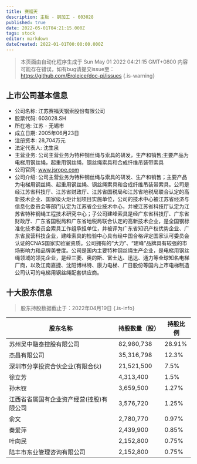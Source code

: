 ```yaml
---
title: 赛福天
description: 主板 - 钢加工 - 603028
published: true
date: 2022-05-01T04:21:15.000Z
tags: stock
editor: markdown
dateCreated: 2022-01-01T00:00:00.000Z
---
```


> 本页面由自动化程序生成于 Sun May 01 2022 04:21:15 GMT+0800
> 内容可能存在错误，如有bug请提交issue至：https://github.com/Eroleice/doc-pi/issues
{.is-warning}

## 上市公司基本信息
- 公司名称: 江苏赛福天钢索股份有限公司
- 股票代码: 603028.SH
- 所在地: 江苏 - 无锡市
- 成立日期: 2005年06月23日
- 注册资本: 28,704万元
- 法定代表人: 沈生泉
- 主营业务: 公司主营业务为特种钢丝绳与索具的研发，生产和销售;主要产品为电梯用钢丝绳，起重用钢丝绳，钢丝绳索具和合成纤维吊装带索具
- 公司官网: www.jsrope.com
- 公司介绍: 公司主营业务为特种钢丝绳与索具的研发、生产和销售；主要产品为电梯用钢丝绳、起重用钢丝绳、钢丝绳索具和合成纤维吊装带索具。公司是经江苏省科技厅、江苏省财政厅、江苏省国税局和江苏省地税局联合认定的高新技术企业、国家级火炬计划项目实施单位，公司的技术中心被江苏省经济与信息化委员会等部门认定为江苏省企业技术中心，并被江苏省科技厅认定为江苏省特种钢绳工程技术研究中心；子公司建峰索具是经广东省科技厅、广东省财政厅、广东省国税局和广东省地税局联合认定的高新技术企业，是全国钢标准化技术委员会索具工作组承担单位，并被评为广东省知识产权优势企业、广东省民营科技企业，建峰索具的检验中心具有经中国合格评定国家认可委员会认证的CNAS国家实验室资质。公司拥有的“大力”、“建峰”品牌具有较强的市场影响力和品牌美誉度。公司是国内主要特种钢丝绳生产企业，是电梯用钢丝绳领域的领先企业，是经三菱、奥的斯、富士达、迅达、通力等全球知名电梯厂商，以及江南嘉捷、沈阳博林特、康力电梯、广日股份等国内上市电梯制造公司认可的电梯用钢丝绳配套供应商。


## 十大股东信息
> 股东持股数据截止于：2022年04月19日
{.is-info}

| 股东名称 | 持股数量（股） | 持股比例 |
| --- | --- | --- |
| 苏州吴中融泰控股有限公司 | 82,980,738 | 28.91% |
| 杰昌有限公司 | 35,316,798 | 12.3% |
| 深圳市分享投资合伙企业(有限合伙) | 21,521,500 | 7.5% |
| 徐立芳 | 4,313,400 | 1.5% |
| 孙木钗 | 3,659,500 | 1.27% |
| 江西省省属国有企业资产经营(控股)有限公司 | 3,576,720 | 1.25% |
| 俞文 | 2,780,770 | 0.97% |
| 秦爱萍 | 2,439,900 | 0.85% |
| 叶向民 | 2,152,800 | 0.75% |
| 陆丰市东业管理咨询有限公司 | 2,152,800 | 0.75% |




